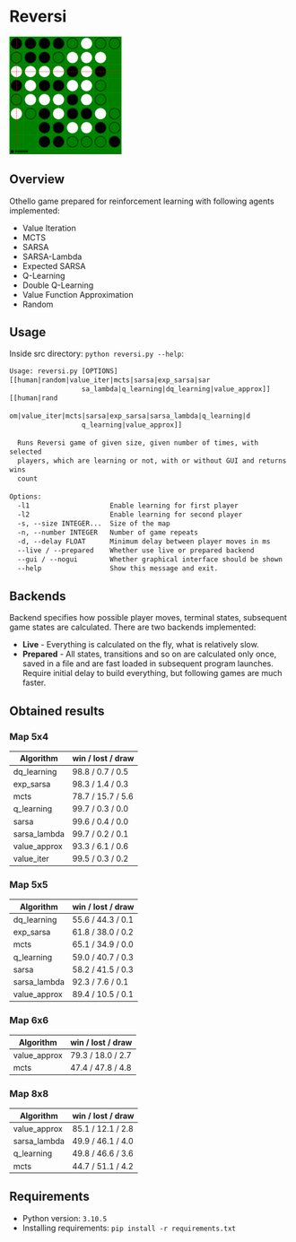 # Reversi
<img src="https://github.com/klima7/Reversi/blob/main/screenshot.png" width="200" />

## Overview
Othello game prepared for reinforcement learning with following agents implemented:
- Value Iteration
- MCTS
- SARSA
- SARSA-Lambda
- Expected SARSA
- Q-Learning
- Double Q-Learning
- Value Function Approximation
- Random

## Usage
Inside src directory: `python reversi.py --help`:
```
Usage: reversi.py [OPTIONS] [[human|random|value_iter|mcts|sarsa|exp_sarsa|sar
                  sa_lambda|q_learning|dq_learning|value_approx]] [[human|rand
                  om|value_iter|mcts|sarsa|exp_sarsa|sarsa_lambda|q_learning|d
                  q_learning|value_approx]]

  Runs Reversi game of given size, given number of times, with selected
  players, which are learning or not, with or without GUI and returns wins
  count

Options:
  -l1                    Enable learning for first player
  -l2                    Enable learning for second player
  -s, --size INTEGER...  Size of the map
  -n, --number INTEGER   Number of game repeats
  -d, --delay FLOAT      Minimum delay between player moves in ms
  --live / --prepared    Whether use live or prepared backend
  --gui / --nogui        Whether graphical interface should be shown
  --help                 Show this message and exit.
```

## Backends
Backend specifies how possible player moves, terminal states, subsequent game states are calculated. There are two backends implemented:
- **Live** - Everything is calculated on the fly, what is relatively slow.
- **Prepared** - All states, transitions and so on are calculated only once, saved in a file and are fast loaded in subsequent program launches. Require initial delay to build everything, but following games are much faster.

## Obtained results

### Map 5x4
| Algorithm     | win / lost / draw |
| ------------- | ----------------- |
| dq\_learning  | 98.8 / 0.7 / 0.5  |
| exp\_sarsa    | 98.3 / 1.4 / 0.3  |
| mcts          | 78.7 / 15.7 / 5.6 |
| q\_learning   | 99.7 / 0.3 / 0.0  |
| sarsa         | 99.6 / 0.4 / 0.0  |
| sarsa\_lambda | 99.7 / 0.2 / 0.1  |
| value\_approx | 93.3 / 6.1 / 0.6  |
| value\_iter   | 99.5 / 0.3 / 0.2  |

### Map 5x5
| Algorithm     | win / lost / draw |
| ------------- | ----------------- |
| dq\_learning  | 55.6 / 44.3 / 0.1 |
| exp\_sarsa    | 61.8 / 38.0 / 0.2 |
| mcts          | 65.1 / 34.9 / 0.0 |
| q\_learning   | 59.0 / 40.7 / 0.3 |
| sarsa         | 58.2 / 41.5 / 0.3 |
| sarsa\_lambda | 92.3 / 7.6 / 0.1  |
| value\_approx | 89.4 / 10.5 / 0.1 |

### Map 6x6
| Algorithm     | win / lost / draw |
| ------------- | ----------------- |
| value\_approx | 79.3 / 18.0 / 2.7 |
| mcts          | 47.4 / 47.8 / 4.8 |

### Map 8x8
| Algorithm     | win / lost / draw |
| ------------- | ----------------- |
| value\_approx | 85.1 / 12.1 / 2.8 |
| sarsa\_lambda | 49.9 / 46.1 / 4.0 |
| q\_learning   | 49.8 / 46.6 / 3.6 |
| mcts          | 44.7 / 51.1 / 4.2 |

## Requirements
- Python version: `3.10.5`
- Installing requirements: `pip install -r requirements.txt`
